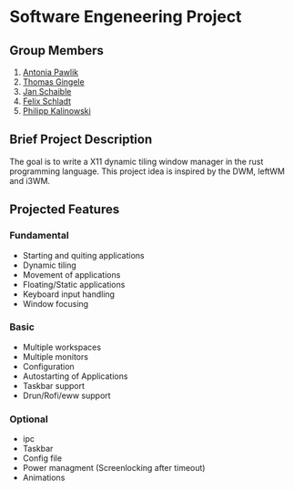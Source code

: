 # Software Engeneering Project

## Group Members
1. [Antonia Pawlik](https://github.com/gungula)
2. [Thomas Gingele](https://github.com/B1TC0R3)
3. [Jan Schaible](https://github.com/janschaible)
4. [Felix Schladt](https://github.com/FelixSchladt)
5. [Philipp Kalinowski](https://github.com/Philipp6802)

## Brief Project Description

The goal is to write a X11 dynamic tiling window manager in the rust programming language.
This project idea is inspired by the DWM, leftWM and i3WM. 

## Projected Features

### Fundamental
* Starting and quiting applications
* Dynamic tiling
* Movement of applications
* Floating/Static applications
* Keyboard input handling
* Window focusing

### Basic
* Multiple workspaces
* Multiple monitors
* Configuration
* Autostarting of Applications
* Taskbar support
* Drun/Rofi/eww support

### Optional
* ipc
* Taskbar
* Config file
* Power managment (Screenlocking after timeout)
* Animations


